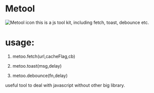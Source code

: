 # Metool
![Metool icon](http://stackwaves.top/favicon.png)
 this is a js tool kit, including fetch, toast, debounce etc.


# usage: 
  
  1. metoo.fetch(url,cacheFlag,cb) 
  
  2. metoo.toast(msg,delay)
  
  3. metoo.debounce(fn,delay)
  


 useful tool to deal with javascript without other big library.       
